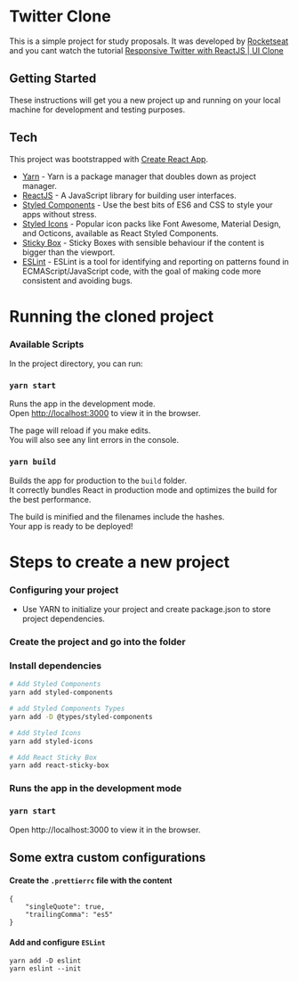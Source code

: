 # Twitter Clone

This is a simple project for study proposals. It was developed by [Rocketseat](https://rocketseat.com.br) and you cant watch the tutorial [Responsive Twitter with ReactJS | UI Clone](https://www.youtube.com/watch?v=K-8z_4xvT3o&t=456s)

## Getting Started

These instructions will get you a new project up and running on your local machine for development and testing purposes.

## Tech

This project was bootstrapped with [Create React App](https://github.com/facebook/create-react-app).

- [Yarn] - Yarn is a package manager that doubles down as project manager.
- [ReactJS] - A JavaScript library for building user interfaces.
- [Styled Components] - Use the best bits of ES6 and CSS to style your apps without stress.
- [Styled Icons] - Popular icon packs like Font Awesome, Material Design, and Octicons, available as React Styled Components.
- [Sticky Box] - Sticky Boxes with sensible behaviour if the content is bigger than the viewport.
- [ESLint] - ESLint is a tool for identifying and reporting on patterns found in ECMAScript/JavaScript code, with the goal of making code more consistent and avoiding bugs.

# Running the cloned project

### Available Scripts

In the project directory, you can run:

### `yarn start`

Runs the app in the development mode.<br />
Open [http://localhost:3000](http://localhost:3000) to view it in the browser.

The page will reload if you make edits.<br />
You will also see any lint errors in the console.

### `yarn build`

Builds the app for production to the `build` folder.<br />
It correctly bundles React in production mode and optimizes the build for the best performance.

The build is minified and the filenames include the hashes.<br />
Your app is ready to be deployed!

# Steps to create a new project

### Configuring your project

- Use YARN to initialize your project and create package.json to store project dependencies.

### Create the project and go into the folder

### Install dependencies

```bash
# Add Styled Components
yarn add styled-components

# add Styled Components Types
yarn add -D @types/styled-components

# Add Styled Icons
yarn add styled-icons

# Add React Sticky Box
yarn add react-sticky-box

```

### Runs the app in the development mode

### `yarn start`

Open http://localhost:3000 to view it in the browser.

## Some extra custom configurations

#### Create the `.prettierrc` file with the content

```
{
    "singleQuote": true,
    "trailingComma": "es5"
}
```

#### Add and configure `ESLint`

```
yarn add -D eslint
yarn eslint --init
```

[yarn]: https://yarnpkg.com
[reactjs]: https://reactjs.org
[styled components]: https://styled-components.com
[styled icons]: https://styled-icons.js.org
[sticky box]: https://react-sticky-box.codecks.io/
[eslint]: https://eslint.org
